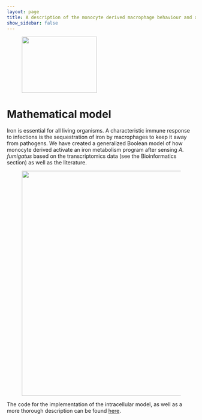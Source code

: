 ```yaml
---
layout: page
title: A description of the monocyte derived macrophage behaviour and all associated data.
show_sidebar: false
---
```


<figure>
    <img  src="https://data.nutritionallungimmunity.org/api/v1/file/5dfce407c1b2cfe0661e562f/download?contentDisposition=inline" width="200" height="150"/>
</figure>

# Mathematical model
Iron is essential for all living organisms. A characteristic immune response to infections is the sequestration of iron by macrophages to keep it away from pathogens. We have created a generalized Boolean model of how monocyte derived activate an iron metabolism program after sensing _A. fumigatus_ based on the transcriptomics data (see the Bioinformatics section) as well as the literature.

<figure>
<img  src="https://data.nutritionallungimmunity.org/api/v1/file/5dc05722ef2e2603553c5a0d/download?contentDisposition=inline" width="600" />
</figure>


The code for the implementation of the intracellular model, as well as a more thorough description can be found [here](https://github.com/NutritionalLungImmunity/NLI_macrophage_iron_regulation).

